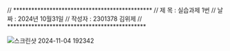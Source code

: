 // **********************************************
// 제 목 : 실습과제 1번
// 날 짜 : 2024년 10월31일
// 작성자 : 2301378 김위제
// **********************************************

![스크린샷 2024-11-04 192342](https://github.com/user-attachments/assets/56f942f0-467e-42c5-8b11-03eb0b12418d)
